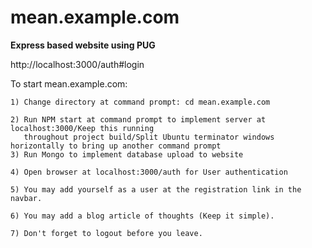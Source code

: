 # mean.example.com
**Express based website using PUG**

http://localhost:3000/auth#login

To start mean.example.com:

    1) Change directory at command prompt: cd mean.example.com
    
    2) Run NPM start at command prompt to implement server at localhost:3000/Keep this running 
       throughout project build/Split Ubuntu terminator windows horizontally to bring up another command prompt
    3) Run Mongo to implement database upload to website
    
    4) Open browser at localhost:3000/auth for User authentication
    
    5) You may add yourself as a user at the registration link in the navbar.
    
    6) You may add a blog article of thoughts (Keep it simple).
    
    7) Don't forget to logout before you leave.
